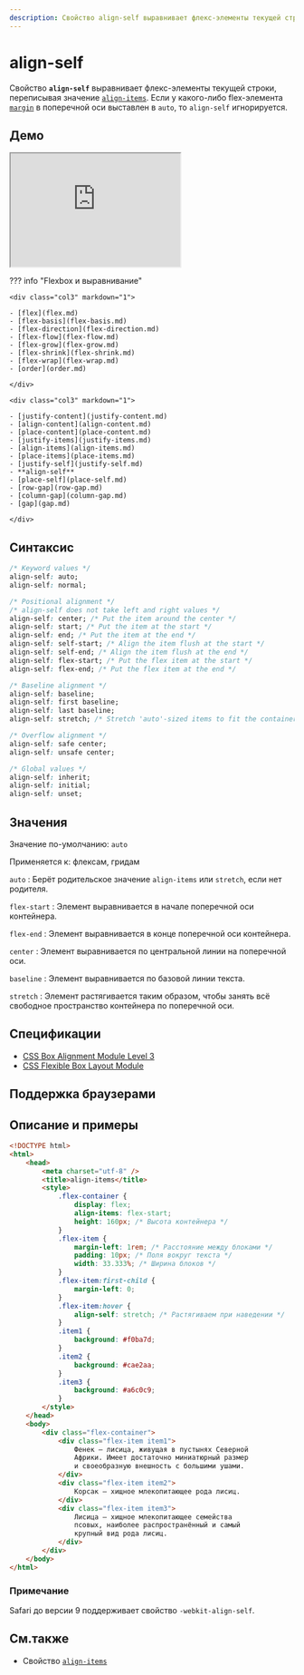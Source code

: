 ```yaml
---
description: Свойство align-self выравнивает флекс-элементы текущей строки, переписывая значение align-items
---
```


# align-self

Свойство **`align-self`** выравнивает флекс-элементы текущей строки, переписывая значение [`align-items`](align-items.md). Если у какого-либо flex-элемента [`margin`](margin.md) в поперечной оси выставлен в `auto`, то `align-self` игнорируется.

## Демо

<iframe class="interactive is-default-height" height="200" src="https://interactive-examples.mdn.mozilla.net/pages/css/align-self.html" title="MDN Web Docs Interactive Example" loading="lazy" data-readystate="complete"></iframe>

??? info "Flexbox и выравнивание"

    <div class="col3" markdown="1">

    - [flex](flex.md)
    - [flex-basis](flex-basis.md)
    - [flex-direction](flex-direction.md)
    - [flex-flow](flex-flow.md)
    - [flex-grow](flex-grow.md)
    - [flex-shrink](flex-shrink.md)
    - [flex-wrap](flex-wrap.md)
    - [order](order.md)

    </div>

    <div class="col3" markdown="1">

    - [justify-content](justify-content.md)
    - [align-content](align-content.md)
    - [place-content](place-content.md)
    - [justify-items](justify-items.md)
    - [align-items](align-items.md)
    - [place-items](place-items.md)
    - [justify-self](justify-self.md)
    - **align-self**
    - [place-self](place-self.md)
    - [row-gap](row-gap.md)
    - [column-gap](column-gap.md)
    - [gap](gap.md)

    </div>

## Синтаксис

```css
/* Keyword values */
align-self: auto;
align-self: normal;

/* Positional alignment */
/* align-self does not take left and right values */
align-self: center; /* Put the item around the center */
align-self: start; /* Put the item at the start */
align-self: end; /* Put the item at the end */
align-self: self-start; /* Align the item flush at the start */
align-self: self-end; /* Align the item flush at the end */
align-self: flex-start; /* Put the flex item at the start */
align-self: flex-end; /* Put the flex item at the end */

/* Baseline alignment */
align-self: baseline;
align-self: first baseline;
align-self: last baseline;
align-self: stretch; /* Stretch 'auto'-sized items to fit the container */

/* Overflow alignment */
align-self: safe center;
align-self: unsafe center;

/* Global values */
align-self: inherit;
align-self: initial;
align-self: unset;
```

## Значения

Значение по-умолчанию: `auto`

Применяется к: флексам, гридам

`auto` : Берёт родительское значение `align-items` или `stretch`, если нет родителя.

`flex-start` : Элемент выравнивается в начале поперечной оси контейнера.

`flex-end` : Элемент выравнивается в конце поперечной оси контейнера.

`center` : Элемент выравнивается по центральной линии на поперечной оси.

`baseline` : Элемент выравнивается по базовой линии текста.

`stretch` : Элемент растягивается таким образом, чтобы занять всё свободное пространство контейнера по поперечной оси.

## Спецификации

-   [CSS Box Alignment Module Level 3](https://drafts.csswg.org/css-align-3/#propdef-align-self)
-   [CSS Flexible Box Layout Module](https://drafts.csswg.org/css-flexbox-1/#propdef-align-self)

## Поддержка браузерами

<p class="ciu_embed" data-feature="flexbox" data-periods="future_1,current,past_1,past_2"></p>

## Описание и примеры

```html
<!DOCTYPE html>
<html>
    <head>
        <meta charset="utf-8" />
        <title>align-items</title>
        <style>
            .flex-container {
                display: flex;
                align-items: flex-start;
                height: 160px; /* Высота контейнера */
            }
            .flex-item {
                margin-left: 1rem; /* Расстояние между блоками */
                padding: 10px; /* Поля вокруг текста */
                width: 33.333%; /* Ширина блоков */
            }
            .flex-item:first-child {
                margin-left: 0;
            }
            .flex-item:hover {
                align-self: stretch; /* Растягиваем при наведении */
            }
            .item1 {
                background: #f0ba7d;
            }
            .item2 {
                background: #cae2aa;
            }
            .item3 {
                background: #a6c0c9;
            }
        </style>
    </head>
    <body>
        <div class="flex-container">
            <div class="flex-item item1">
                Фенек — лисица, живущая в пустынях Северной
                Африки. Имеет достаточно миниатюрный размер
                и своеобразную внешность с большими ушами.
            </div>
            <div class="flex-item item2">
                Корсак — хищное млекопитающее рода лисиц.
            </div>
            <div class="flex-item item3">
                Лисица — хищное млекопитающее семейства
                псовых, наиболее распространённый и самый
                крупный вид рода лисиц.
            </div>
        </div>
    </body>
</html>
```

### Примечание

Safari до версии 9 поддерживает свойство `-webkit-align-self`.

## См.также

-   Свойство [`align-items`](align-items.md)
